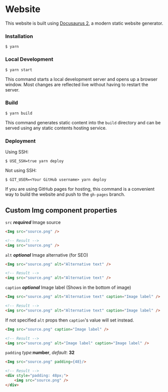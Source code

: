 # Website

This website is built using [Docusaurus 2](https://docusaurus.io/), a modern static website generator.

### Installation

```
$ yarn
```

### Local Development

```
$ yarn start
```

This command starts a local development server and opens up a browser window. Most changes are reflected live without having to restart the server.

### Build

```
$ yarn build
```

This command generates static content into the `build` directory and can be served using any static contents hosting service.

### Deployment

Using SSH:

```
$ USE_SSH=true yarn deploy
```

Not using SSH:

```
$ GIT_USER=<Your GitHub username> yarn deploy
```

If you are using GitHub pages for hosting, this command is a convenient way to build the website and push to the `gh-pages` branch.

## Custom Img component properties

`src` **_required_** Image source

```html
<Img src="source.png" />

<!-- Result -->
<img src="source.png" />
```

`alt` **_optional_** Image alternative (for SEO)

```html
<Img src="source.png" alt="Alternative text" />

<!-- Result -->
<img src="source.png" alt="Alternative text" />
```

`caption` **_optional_** Image label (Shows in the bottom of image)

```html
<Img src="source.png" alt="Alternative text" caption="Image label" />

<!-- Result -->
<img src="source.png" alt="Alternative text" caption="Image label" />
```

If not specified `alt` props then `caption`'s value will set instead.

```html
<Img src="source.png" caption="Image label" />

<!-- Result -->
<img src="source.png" alt="Image label" caption="Image label" />
```

`padding` *type*:**number**,  *default*: **32** 

```html
<Img src="source.png" padding={48}/>

<!-- Result -->
<div style="padding: 48px;">
    <img src="source.png" />
</div>
```